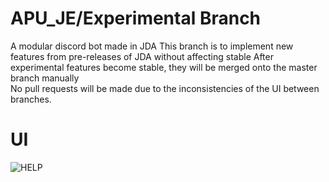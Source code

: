 # APU_JE/Experimental Branch
A modular discord bot made in JDA 
This branch is to implement new features from pre-releases of JDA without affecting stable
After experimental features become stable, they will be merged onto the master branch manually\
No pull requests will be made due to the inconsistencies of the UI between branches.
# UI
![HELP](https://cdn.discordapp.com/attachments/804865488181788755/834901465586991104/unknown.png)
